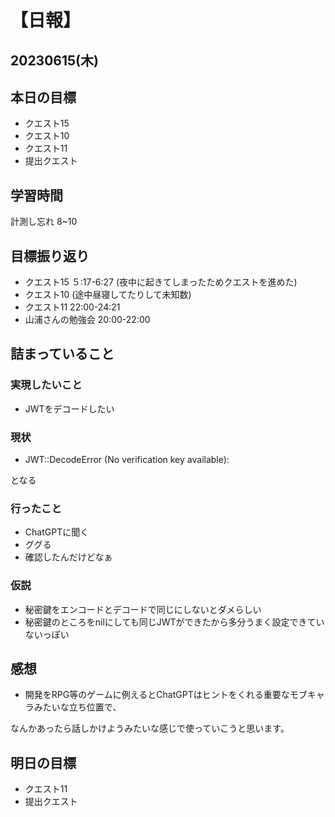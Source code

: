 # 【日報】
## 20230615(木)
## 本日の目標
- クエスト15
- クエスト10
- クエスト11
- 提出クエスト

## 学習時間
計測し忘れ 8~10

## 目標振り返り
- クエスト15 ５:17-6:27 (夜中に起きてしまったためクエストを進めた)
- クエスト10 (途中昼寝してたりして未知数)
- クエスト11 22:00-24:21
- 山浦さんの勉強会 20:00-22:00


## 詰まっていること
### 実現したいこと 
- JWTをデコードしたい
### 現状
- JWT::DecodeError (No verification key available):

となる
### 行ったこと 
- ChatGPTに聞く
- ググる
- 確認したんだけどなぁ
### 仮説
- 秘密鍵をエンコードとデコードで同じにしないとダメらしい
- 秘密鍵のところをnilにしても同じJWTができたから多分うまく設定できていないっぽい


## 感想
- 開発をRPG等のゲームに例えるとChatGPTはヒントをくれる重要なモブキャラみたいな立ち位置で、

なんかあったら話しかけようみたいな感じで使っていこうと思います。

## 明日の目標
- クエスト11
- 提出クエスト


